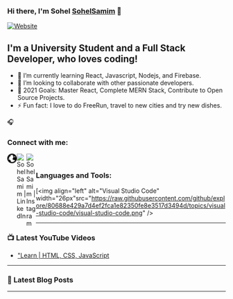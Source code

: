 ### Hi there, I'm Sohel [SohelSamim][website] 👋

[![Website]()](https://linktr.ee/SohelSamimi)

## I'm a University Student and a Full Stack Developer, who loves coding!

- 🌱 I’m currently learning React, Javascript, Nodejs, and Firebase.
- 👯 I’m looking to collaborate with other passionate developers.
- 🥅 2021 Goals: Master React, Complete MERN Stack, Contribute to Open Source Projects.
- ⚡ Fun fact: I love to do FreeRun, travel to new cities and try new dishes.

🎧

### Connect with me:

[<img align="left" alt="SohelSamim.com" width="22px" src="https://raw.githubusercontent.com/iconic/open-iconic/master/svg/globe.svg" />][website]
[<img align="left" alt="SohelSamim | LinkedIn" width="22px" src="https://cdn.jsdelivr.net/npm/simple-icons@v3/icons/linkedin.svg" />][linkedin]
[<img align="left" alt="SohelSamim | Instagram" width="22px" src="https://cdn.jsdelivr.net/npm/simple-icons@v3/icons/instagram.svg" />][instagram]

<br />

### Languages and Tools:
[<img align="left" alt="Visual Studio Code" width="26px"src="https://raw.githubusercontent.com/github/explore/80688e429a7d4ef2fca1e82350fe8e3517d3494d/topics/visual-studio-code/visual-studio-code.png" />

---

### 📺 Latest YouTube Videos

<!-- YOUTUBE:START -->

- ["Learn | HTML, CSS, JavaScript](https://www.youtube.com/)

<!-- YOUTUBE:END -->

---

### 📕 Latest Blog Posts

---

[website]: https://linktr.ee/SohelSamimi
[instagram]: https://www.instagram.com/soheile22/
[linkedin]: https://www.linkedin.com/in/sohel-s-b0077b87/
